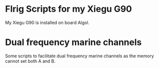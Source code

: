 # Flrig Scripts for my Xiegu G90

My Xiegu G90 is installed on board Algol. 


# Dual frequency marine channels 

Some scripts to facilitate dual frequency marine channels as the
memory cannot set both A and B.


